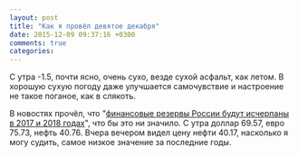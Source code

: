 ```yaml
---
layout: post
title: "Как я провёл девятое декабря"
date: 2015-12-09 09:37:16 +0300
comments: true
categories: 
---
```

С утра -1.5, почти ясно, очень сухо, везде сухой асфальт, как летом. В хорошую сухую погоду даже улучшается самочувствие и настроение не такое поганое, как в слякоть.

В новостях прочёл, что "[финансовые резервы России будут исчерпаны в 2017 и 2018 годах](http://lenta.ru/articles/2015/12/09/rusreserve2018/)", что бы это ни значило. С утра доллар 69.57, евро 75.73, нефть 40.76. Вчера вечером видел цену нефти 40.17, насколько я могу судить, самое низкое значение за последние годы.
